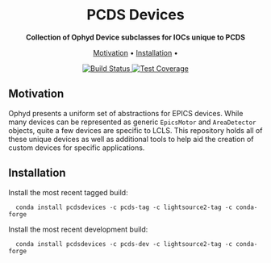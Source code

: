 <h1 align="center">PCDS Devices</h1>

<div align="center">
  <strong>Collection of Ophyd Device subclasses for IOCs unique to PCDS</strong>
</div>

<p align="center">
  <a href="#motivation">Motivation</a> •
  <a href="#installation">Installation</a> •
</p>

<div align="center">
  <!-- Build Status -->
  <a href="https://travis-ci.org/pcdshub/pcdsdevices">
    <img
src="https://img.shields.io/travis/pcdshub/pcdsdevices/master.svg?style=flat-square"
      alt="Build Status" />
  </a>
  <!-- Test Coverage -->
  <a href="https://codecov.io/github/pcdshub/pcdsdevices">
    <img
src="https://img.shields.io/codecov/c/github/pcdshub/pcdsdevices/master.svg?style=flat-square"
      alt="Test Coverage" />
  </a>
</div>

## Motivation
Ophyd presents a uniform set of abstractions for EPICS devices. While many
devices can be represented as generic ``EpicsMotor`` and ``AreaDetector``
objects, quite a few devices are specific to LCLS. This repository holds all of
these unique devices as well as additional tools to help aid the creation of
custom devices for specific applications.

## Installation
Install the most recent tagged build:

``` 
  conda install pcdsdevices -c pcds-tag -c lightsource2-tag -c conda-forge
```

Install the most recent development build: 

```
  conda install pcdsdevices -c pcds-dev -c lightsource2-tag -c conda-forge
```
